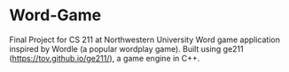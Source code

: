 # Word-Game

Final Project for CS 211 at Northwestern University
Word game application inspired by Wordle (a popular wordplay game).
Built using ge211 (https://tov.github.io/ge211/), a game engine in C++.
